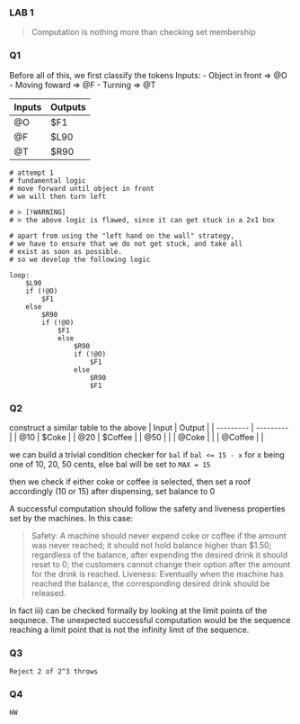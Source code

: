### LAB 1

> Computation is nothing more than checking set membership

### Q1
Before all of this, we first classify the tokens
Inputs:
    - Object in front   => @O
    - Moving foward     => @F
    - Turning           => @T

| Inputs    | Outputs   |
| --------- | --------- |
| @O        | $F1       |
| @F        | $L90      |
| @T        | $R90      |


``` psudocode
# attempt 1
# fundamental logic
# move forward until object in front
# we will then turn left

# > [!WARNING]
# > the above logic is flawed, since it can get stuck in a 2x1 box

# apart from using the "left hand on the wall" strategy,
# we have to ensure that we do not get stuck, and take all
# exist as soon as possible.
# so we develop the following logic

loop:
    $L90
    if (!@O)
        $F1
    else
        $R90
        if (!@O)
            $F1
            else
                $R90
                if (!@O)
                    $F1
                else
                    $R90
                    $F1

```


### Q2

construct a similar table to the above
| Input     | Output    |
| --------- | --------- |
| @10       | $Coke     |
| @20       | $Coffee   |
| @50       |           |
| @Coke     |           |
| @Coffee   |           |

we can build a trivial condition checker for `bal`
if `bal <= 15 - x` for x being one of 10, 20, 50 cents,
else bal will be set to `MAX = 15`

then we check if either coke or coffee is selected, then
set a roof accordingly (10 or 15)
after dispensing, set balance to 0


A successful computation should follow the safety and liveness properties set by the machines.
In this case:
> Safety: A machine should never expend coke or coffee if the amount was never reached; it should not hold balance higher than $1.50; regardless of the balance, after expending the desired drink it should reset to 0; the customers cannot change their option after the amount for the drink is reached.
> Liveness: Eventually when the machine has reached the balance, the corresponding desired drink should be released.

In fact iii) can be checked formally by looking at the limit points of the sequnece. The unexpected successful computation would be the sequence reaching a limit point that is not the infinity limit of the sequence.


### Q3
    Reject 2 of 2^3 throws


### Q4
    HW
